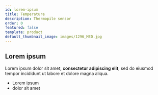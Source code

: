 ```yaml
---
id: lorem-ipsum
title: Temperature
description: Thermopile sensor
order: 0
featured: false
template: product
default_thumbnail_image: images/1296_MED.jpg
---
```

## Lorem ipsum

Lorem ipsum dolor sit amet, **consectetur adipiscing elit**, sed do eiusmod tempor incididunt ut labore et dolore magna aliqua.

- Lorem ipsum
- dolor sit amet